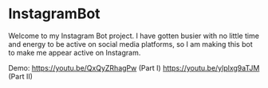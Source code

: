 # InstagramBot
Welcome to my Instagram Bot project. 
I have gotten busier with no little time and energy to be active on social media platforms, so I am making this bot to make me appear active on Instagram.

Demo: 
https://youtu.be/QxQyZRhagPw (Part I)
https://youtu.be/ylplxg9aTJM (Part II)

